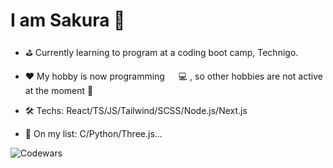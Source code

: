 # I am Sakura 🌸

- ⛳️ Currently learning to program at a coding boot camp, Technigo.

- ❤️ My hobby is now programming 　 💻 , so other hobbies are not active at the moment 🤪

- 🛠️ Techs: React/TS/JS/Tailwind/SCSS/Node.js/Next.js
  
- 📃 On my list: C/Python/Three.js...

![Codewars](https://github.r2v.ch/codewars?user=sansan-sakura&stroke=blue)
